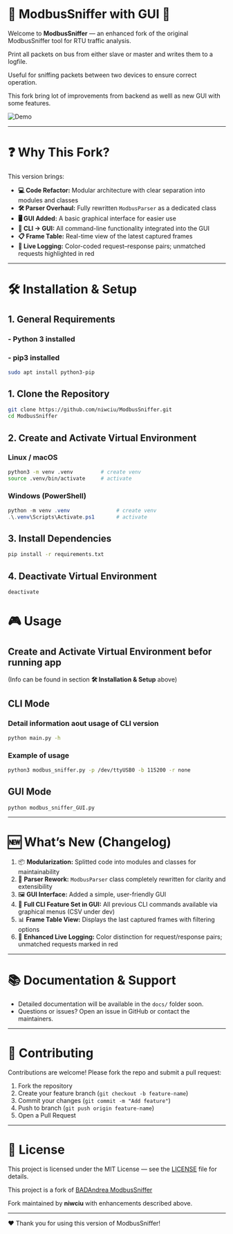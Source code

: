 # 🚀 ModbusSniffer with GUI 🚀

Welcome to **ModbusSniffer** — an enhanced fork of the original ModbusSniffer tool for RTU traffic analysis. 


Print all packets on bus from either slave or master and writes them to a logfile.

Useful for sniffing packets between two devices to ensure correct operation.

This fork bring lot of improvements from backend as welll as new GUI with some features.

![Demo](./doc/dui.gif)


---


# ❓ Why This Fork?

This version brings:

* **💻 Code Refactor:** Modular architecture with clear separation into modules and classes
* **🛠️ Parser Overhaul:** Fully rewritten `ModbusParser` as a dedicated class
* **🖥️ GUI Added:** A basic graphical interface for easier use
* **🔄 CLI → GUI:** All command-line functionality integrated into the GUI
* **📋 Frame Table:** Real-time view of the latest captured frames
* **🌈 Live Logging:** Color-coded request–response pairs; unmatched requests highlighted in red

---


# 🛠️ Installation & Setup
## 1. General Requirements

### - Python 3 installed
### - pip3 installed 
```bash
sudo apt install python3-pip
```

## 1. Clone the Repository

```bash
git clone https://github.com/niwciu/ModbusSniffer.git
cd ModbusSniffer
```

## 2. Create and Activate Virtual Environment

### Linux / macOS

```bash
python3 -m venv .venv         # create venv
source .venv/bin/activate     # activate             
```

### Windows (PowerShell)

```powershell
python -m venv .venv               # create venv
.\.venv\Scripts\Activate.ps1       # activate
```

## 3. Install Dependencies

```bash
pip install -r requirements.txt
```
## 4. Deactivate Virtual Environment
```bash
deactivate 
```

# 🎮 Usage
## Create and Activate Virtual Environment befor running app
(Info can be found in section  **🛠️ Installation & Setup** above)
## CLI Mode
### Detail information aout usage of CLI version

```bash
python main.py -h
```
### Example of usage

```bash
python3 modbus_sniffer.py -p /dev/ttyUSB0 -b 115200 -r none
```

## GUI Mode

```bash
python modbus_sniffer_GUI.py
```

---

# 🆕 What’s New (Changelog)

1. 📦 **Modularization:** Splitted code into modules and classes for maintainability
2. 🧩 **Parser Rework:** `ModbusParser` class completely rewritten for clarity and extensibility
3. 🖼️ **GUI Interface:** Added a simple, user-friendly GUI
4. 🔁 **Full CLI Feature Set in GUI:** All previous CLI commands available via graphical menus (CSV under dev)
5. 📊 **Frame Table View:** Displays the last captured frames with filtering options
6. 🌈 **Enhanced Live Logging:** Color distinction for request/response pairs; unmatched requests marked in red

---

# 📚 Documentation & Support

* Detailed documentation will be available in the `docs/` folder soon.
* Questions or issues? Open an issue in GitHub or contact the maintainers.

---

# 🤝 Contributing

Contributions are welcome! Please fork the repo and submit a pull request:

1. Fork the repository
2. Create your feature branch (`git checkout -b feature-name`)
3. Commit your changes (`git commit -m "Add feature"`)
4. Push to branch (`git push origin feature-name`)
5. Open a Pull Request

---

# 📜 License

This project is licensed under the MIT License — see the [LICENSE](LICENSE) file for details.

This project is a fork of [BADAndrea ModbusSniffer](https://github.com/BADAndrea/ModbusSniffer)

Fork maintained by **niwciu** with enhancements described above.

---

❤️ Thank you for using this version of ModbusSniffer!

